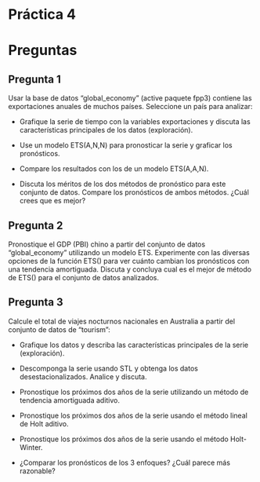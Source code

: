 Práctica 4
================

# Preguntas

## Pregunta 1

Usar la base de datos “global_economy” (active paquete fpp3) contiene
las exportaciones anuales de muchos países. Seleccione un país para
analizar:

-   Grafique la serie de tiempo con la variables exportaciones y discuta
    las características principales de los datos (exploración).

-   Use un modelo ETS(A,N,N) para pronosticar la serie y graficar los
    pronósticos.

-   Compare los resultados con los de un modelo ETS(A,A,N).

-   Discuta los méritos de los dos métodos de pronóstico para este
    conjunto de datos. Compare los pronósticos de ambos métodos. ¿Cuál
    crees que es mejor?

## Pregunta 2

Pronostique el GDP (PBI) chino a partir del conjunto de datos
“global_economy” utilizando un modelo ETS. Experimente con las diversas
opciones de la función ETS() para ver cuánto cambian los pronósticos con
una tendencia amortiguada. Discuta y concluya cual es el mejor de método
de ETS() para el conjunto de datos analizados.

## Pregunta 3

Calcule el total de viajes nocturnos nacionales en Australia a partir
del conjunto de datos de “tourism”:

-   Grafique los datos y describa las características principales de la
    serie (exploración).

-   Descomponga la serie usando STL y obtenga los datos
    desestacionalizados. Analice y discuta.

-   Pronostique los próximos dos años de la serie utilizando un método
    de tendencia amortiguada aditivo.

-   Pronostique los próximos dos años de la serie usando el método
    lineal de Holt aditivo.

-   Pronostique los próximos dos años de la serie usando el método
    Holt-Winter.

-   ¿Comparar los pronósticos de los 3 enfoques? ¿Cuál parece más
    razonable?

